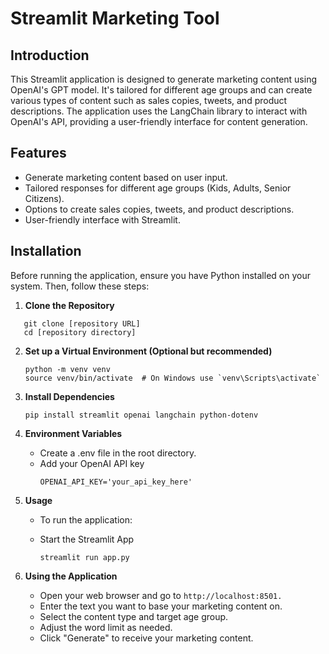 
# Streamlit Marketing Tool

## Introduction
This Streamlit application is designed to generate marketing content using OpenAI's GPT model. It's tailored for different age groups and can create various types of content such as sales copies, tweets, and product descriptions. The application uses the LangChain library to interact with OpenAI's API, providing a user-friendly interface for content generation.

## Features
- Generate marketing content based on user input.
- Tailored responses for different age groups (Kids, Adults, Senior Citizens).
- Options to create sales copies, tweets, and product descriptions.
- User-friendly interface with Streamlit.

## Installation

Before running the application, ensure you have Python installed on your system. Then, follow these steps:

1. **Clone the Repository**
```
   git clone [repository URL]
   cd [repository directory]
```
2. **Set up a Virtual Environment (Optional but recommended)**
   ```
   python -m venv venv
   source venv/bin/activate  # On Windows use `venv\Scripts\activate`
   ```
3. **Install Dependencies**
   ```
   pip install streamlit openai langchain python-dotenv
   ```
4. **Environment Variables**
   - Create a .env file in the root directory.
   - Add your OpenAI API key
     ```
     OPENAI_API_KEY='your_api_key_here'
     ```
5. **Usage**

    - To run the application:

    - Start the Streamlit App

      ```
      streamlit run app.py
      ```

6. **Using the Application**

    - Open your web browser and go to ```http://localhost:8501.```
    - Enter the text you want to base your marketing content on.
    - Select the content type and target age group.
    - Adjust the word limit as needed.
    - Click "Generate" to receive your marketing content.


